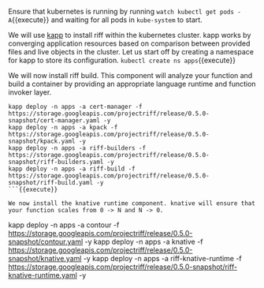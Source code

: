 Ensure that kubernetes is running by running `watch kubectl get pods -A`{{execute}} and waiting for all pods in `kube-system` to start.

We will use [kapp](https://get-kapp.io/) to install riff within the kubernetes cluster. kapp works by converging application resources based on comparison between provided files and live objects in the cluster.
Let us start off by creating a namespace for kapp to store its configuration.
`kubectl create ns apps`{{execute}}

We will now install riff build. This component will analyze your function and build a container by providing an appropriate language runtime and function invoker layer.

```
kapp deploy -n apps -a cert-manager -f https://storage.googleapis.com/projectriff/release/0.5.0-snapshot/cert-manager.yaml -y
kapp deploy -n apps -a kpack -f https://storage.googleapis.com/projectriff/release/0.5.0-snapshot/kpack.yaml -y
kapp deploy -n apps -a riff-builders -f https://storage.googleapis.com/projectriff/release/0.5.0-snapshot/riff-builders.yaml -y
kapp deploy -n apps -a riff-build -f https://storage.googleapis.com/projectriff/release/0.5.0-snapshot/riff-build.yaml -y
```{{execute}}

We now install the knative runtime component. knative will ensure that your function scales from 0 -> N and N -> 0.

```
kapp deploy -n apps -a contour -f https://storage.googleapis.com/projectriff/release/0.5.0-snapshot/contour.yaml -y
kapp deploy -n apps -a knative -f https://storage.googleapis.com/projectriff/release/0.5.0-snapshot/knative.yaml -y
kapp deploy -n apps -a riff-knative-runtime -f https://storage.googleapis.com/projectriff/release/0.5.0-snapshot/riff-knative-runtime.yaml -y
```{{execute}}
